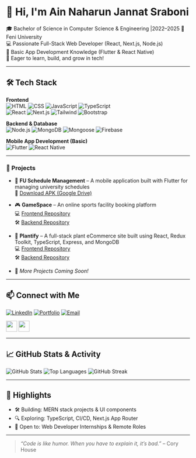 # 👋 Hi, I'm Ain Naharun Jannat Sraboni

🎓 Bachelor of Science in Computer Science & Engineering |2022–2025 
🏫 Feni University  
💻 Passionate Full-Stack Web Developer (React, Next.js, Node.js)  
📱 Basic App Development Knowledge (Flutter & React Native)  
🌱 Eager to learn, build, and grow in tech!

---

## 🛠️ Tech Stack

**Frontend**  
![HTML](https://img.shields.io/badge/-HTML5-E34F26?logo=html5&logoColor=white)
![CSS](https://img.shields.io/badge/-CSS3-1572B6?logo=css3&logoColor=white)
![JavaScript](https://img.shields.io/badge/-JavaScript-F7DF1E?logo=javascript&logoColor=black)
![TypeScript](https://img.shields.io/badge/-TypeScript-3178C6?logo=typescript&logoColor=white)  
![React](https://img.shields.io/badge/-React-61DAFB?logo=react&logoColor=black)
![Next.js](https://img.shields.io/badge/-Next.js-000000?logo=next.js)
![Tailwind](https://img.shields.io/badge/-TailwindCSS-38B2AC?logo=tailwind-css&logoColor=white)
![Bootstrap](https://img.shields.io/badge/-Bootstrap-563D7C?logo=bootstrap&logoColor=white)

**Backend & Database**  
![Node.js](https://img.shields.io/badge/-Node.js-339933?logo=node.js&logoColor=white)
![MongoDB](https://img.shields.io/badge/-MongoDB-47A248?logo=mongodb&logoColor=white)
![Mongoose](https://img.shields.io/badge/-Mongoose-880000?logo=mongoose&logoColor=white)
![Firebase](https://img.shields.io/badge/-Firebase-FFCA28?logo=firebase&logoColor=black)

**Mobile App Development (Basic)**  
![Flutter](https://img.shields.io/badge/-Flutter-02569B?logo=flutter&logoColor=white)
![React Native](https://img.shields.io/badge/-React_Native-61DAFB?logo=react&logoColor=black)

---

### 📌 Projects

- 🏫 **FU Schedule Management** – A mobile application built with Flutter for managing university schedules  
  📱 [Download APK (Google Drive)](https://drive.google.com/file/d/1CD_jJKsK-kjsO4wEMLjTUy4vlaqnRjWc/view)

- 🎮 **GameSpace** – An online sports facility booking platform  
  💻 [Frontend Repository](https://github.com/Naharun/online-sport-facility-booking-client)  
  🛠️ [Backend Repository](https://github.com/Naharun/sports-facilities-booking)

- 🌱 **Plantify** – A full-stack plant eCommerce site built using React, Redux Toolkit, TypeScript, Express, and MongoDB  
   💻 [Frontend Repository](https://github.com/Naharun/online-nursery-project-client)  
  🛠️ [Backend Repository](https://github.com/Naharun/online-nursery-project-server)

- 💼 *More Projects Coming Soon!*

---

## 📫 Connect with Me

[![LinkedIn](https://img.shields.io/badge/-LinkedIn-blue?logo=linkedin&logoColor=white)](https://www.linkedin.com/in/ain-naharun-jannat-sraboni-099ab82a1/)
[![Portfolio](https://img.shields.io/badge/-Portfolio-000?logo=vercel&logoColor=white)](https://naharunsraboni.netlify.app/)
[![Email](https://img.shields.io/badge/-Email-EA4335?logo=gmail&logoColor=white)](mailto:jannatsraboni11@gmail.com)

[<img src="https://cdn.jsdelivr.net/npm/simple-icons@3.0.1/icons/github.svg" height="30" />](https://github.com/Naharun)
[<img src="https://cdn.jsdelivr.net/npm/simple-icons@3.0.1/icons/facebook.svg" height="30" />](https://www.facebook.com/jannat.sraboni.7)

---

## 📈 GitHub Stats & Activity

![GitHub Stats](https://github-readme-stats.vercel.app/api?username=Naharun&show_icons=true&theme=radical)
![Top Languages](https://github-readme-stats.vercel.app/api/top-langs/?username=Naharun&layout=compact&theme=radical)
![GitHub Streak](https://streak-stats.demolab.com/?user=Naharun&theme=radical)

<!-- Optional: Uncomment to include these again later if needed -->
<!--
![GitHub Trophy](https://github-profile-trophy.vercel.app/?username=Naharun&theme=radical)
![GitHub Activity Graph](https://activity-graph.herokuapp.com/graph?username=Naharun&theme=github)
![GitHub Metrics](https://metrics.lecoq.io/Naharun)
-->

---

## 🌟 Highlights

- 🛠️ Building: MERN stack projects & UI components
- 🔍 Exploring: TypeScript, CI/CD, Next.js App Router
- 💼 Open to: Web Developer Internships & Remote Roles

---

> _“Code is like humor. When you have to explain it, it’s bad.”_ – Cory House
